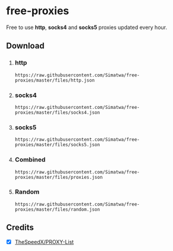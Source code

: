 # free-proxies
Free to use **http**, **socks4** and **socks5** proxies updated every hour.

## Download

1. ### http

   ```
   https://raw.githubusercontent.com/Simatwa/free-proxies/master/files/http.json
   ```

2. ### socks4

   ```
   https://raw.githubusercontent.com/Simatwa/free-proxies/master/files/socks4.json
   ```

3. ### socks5

   ```
   https://raw.githubusercontent.com/Simatwa/free-proxies/master/files/socks5.json
   ```

4. ### Combined

   ```
   https://raw.githubusercontent.com/Simatwa/free-proxies/master/files/proxies.json
   ```

5. ### Random

   ```
   https://raw.githubusercontent.com/Simatwa/free-proxies/master/files/random.json
   ```

## Credits

- [x] [TheSpeedX/PROXY-List](https://github.com/TheSpeedX/PROXY-List)